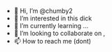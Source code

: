 - 👋 Hi, I’m @chumby2
- 👀 I’m interested in this dick
- 🌱 I’m currently learning ...
- 💞️ I’m looking to collaborate on ,
- 📫 How to reach me (dont)

<!---
chumby2/chumby2 is a ✨ special ✨ repository because its `README.md` (this file) appears on your GitHub profile.
You can click the Preview link to take a look at your changes.
--->
